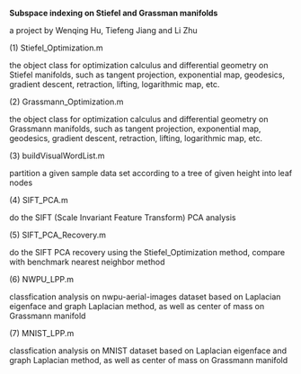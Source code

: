 <b>Subspace indexing on Stiefel and Grassman manifolds</b>

a project by Wenqing Hu, Tiefeng Jiang and Li Zhu

(1) Stiefel_Optimization.m 

the object class for optimization calculus and differential geometry on Stiefel manifolds, such as tangent projection, exponential map, geodesics, gradient descent, retraction, lifting, logarithmic map, etc.

(2) Grassmann_Optimization.m

the object class for optimization calculus and differential geometry on Grassmann manifolds, such as tangent projection, exponential map, geodesics, gradient descent, retraction, lifting, logarithmic map, etc.

(3) buildVisualWordList.m

partition a given sample data set according to a tree of given height into leaf nodes

(4) SIFT_PCA.m

do the SIFT (Scale Invariant Feature Transform) PCA analysis

(5) SIFT_PCA_Recovery.m

do the SIFT PCA recovery using the Stiefel_Optimization method, compare with benchmark nearest neighbor method

(6) NWPU_LPP.m

classfication analysis on nwpu-aerial-images dataset based on Laplacian eigenface and graph Laplacian method, as well as center of mass on Grassmann manifold

(7) MNIST_LPP.m

classfication analysis on MNIST dataset based on Laplacian eigenface and graph Laplacian method, as well as center of mass on Grassmann manifold
